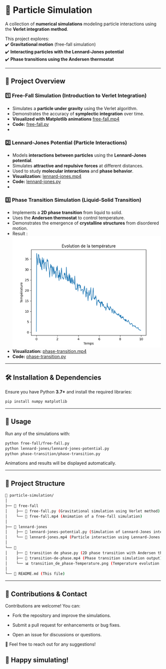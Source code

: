 # 🌌 Particle Simulation  

A collection of **numerical simulations** modeling particle interactions using the **Verlet integration method**.  

This project explores:  
✔️ **Gravitational motion** (free-fall simulation)  
✔️ **Interacting particles with the Lennard-Jones potential**  
✔️ **Phase transitions using the Andersen thermostat**  

---

## 🚀 Project Overview  

### 1️⃣ **Free-Fall Simulation (Introduction to Verlet Integration)**  
- Simulates a **particle under gravity** using the Verlet algorithm.  
- Demonstrates the accuracy of **symplectic integration** over time.  
- **Visualized with Matplotlib animations** [free-fall.mp4](free-fall/free-fall.mp4)  
- **Code:** [free-fall.py](free-fall/free-fall.py)
- 
### 2️⃣ **Lennard-Jones Potential (Particle Interactions)**  
- Models **interactions between particles** using the **Lennard-Jones potential**.  
- Simulates **attractive and repulsive forces** at different distances.  
- Used to study **molecular interactions** and **phase behavior**.  
- **Visualization:** [lennard-jones.mp4](lennard-jones/lennard-jones.mp4)  
- **Code:** [lennard-jones.py](lennard-jones/lennard-jones.py)
- 
### 3️⃣ **Phase Transition Simulation (Liquid-Solid Transition)**  
- Implements a **2D phase transition** from liquid to solid.  
- Uses the **Andersen thermostat** to control temperature.  
- Demonstrates the emergence of **crystalline structures** from disordered motion.  
- Result : ![phase-transition-Temperature.png](phase-transition/phase-transition-Temperature.png)  
- **Visualization:** [phase-transition.mp4](phase-transition/phase-transition.mp4)  
- **Code:** [phase-transition.py](phase-transition/phase-transition.py)

---

## 🛠 Installation & Dependencies  

Ensure you have Python **3.7+** and install the required libraries:  

```bash
pip install numpy matplotlib
```

---

## 🚀 Usage

Run any of the simulations with:

```bash
python free-fall/free-fall.py
python lennard-jones/lennard-jones-potential.py
python phase-transition/phase-transition.py
```
Animations and results will be displayed automatically.

---


## 📂 Project Structure

```bash
📂 particle-simulation/
│
├── 📂 free-fall
│    ├── 📝 free-fall.py (Gravitational simulation using Verlet method)
│    └── 🎥 free-fall.mp4 (Animation of a free-fall simulation)
│
├── 📂 lennard-jones
│    ├── 📝 lennard-jones-potential.py (Simulation of Lennard-Jones interactions)
│    └── 🎥 lennard-jones.mp4 (Particle interaction using Lennard-Jones potential)
│
└── 📂 
│    ├── 📝 transition de phase.py (2D phase transition with Andersen thermostat)
│    ├── 🎥 transition-de-phase.mp4 (Phase transition simulation output)
│    └── 📊 transition_de_phase-Temperature.png (Temperature evolution during phase transition)
│
└── 📜 README.md (This file)
```

---

## 🤝 Contributions & Contact

Contributions are welcome! You can:

- Fork the repository and improve the simulations.

- Submit a pull request for enhancements or bug fixes.

- Open an issue for discussions or questions.

📩 Feel free to reach out for any suggestions!

## 🚀 Happy simulating!
